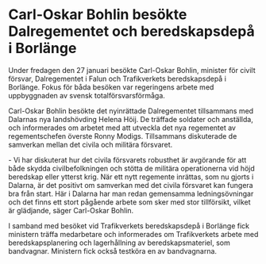 # Carl-Oskar Bohlin besökte Dalregementet och beredskapsdepå i Borlänge

Under fredagen den 27 januari besökte Carl\-Oskar Bohlin, minister för civilt försvar, Dalregementet i Falun och Trafikverkets beredskapsdepå i Borlänge. Fokus för båda besöken var regeringens arbete med uppbyggnaden av svensk totalförsvarsförmåga.


Carl\-Oskar Bohlin besökte det nyinrättade Dalregementet tillsammans med Dalarnas nya landshövding Helena Höij. De träffade soldater och anställda, och informerades om arbetet med att utveckla det nya regementet av regementschefen överste Ronny Modigs. Tillsammans diskuterade de samverkan mellan det civila och militära försvaret.

\- Vi har diskuterat hur det civila försvarets robusthet är avgörande för att både skydda civilbefolkningen och stötta de militära operationerna vid höjd beredskap eller ytterst krig. När ett nytt regemente inrättas, som nu gjorts i Dalarna, är det positivt om samverkan med det civila försvaret kan fungera bra från start. Här i Dalarna har man redan gemensamma ledningsövningar och det finns ett stort pågående arbete som sker med stor tillförsikt, vilket är glädjande, säger Carl\-Oskar Bohlin.

I samband med besöket vid Trafikverkets beredskapsdepå i Borlänge fick ministern träffa medarbetare och informerades om Trafikverkets arbete med beredskapsplanering och lagerhållning av beredskapsmateriel, som bandvagnar. Ministern fick också testköra en av bandvagnarna.

